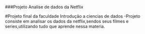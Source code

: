 ###Projeto Analise de dados da Netflix

#Projeto final da faculdade Introdução a ciencias de dados
-Projeto consiste em analisar os dados da netflix,sendos seus filmes e series,utilizando tudo que aprende nessa materia.
